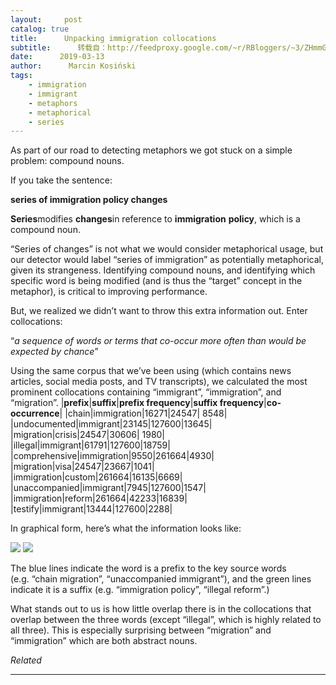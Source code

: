 ```yaml
---
layout:     post
catalog: true
title:      Unpacking immigration collocations
subtitle:      转载自：http://feedproxy.google.com/~r/RBloggers/~3/ZHmmGBio7CU/
date:      2019-03-13
author:      Marcin Kosiński
tags:
    - immigration
    - immigrant
    - metaphors
    - metaphorical
    - series
---
```






As part of our road to detecting metaphors we got stuck on a simple problem: compound nouns. 

If you take the sentence:

**series of immigration policy changes**

**Series**modifies **changes**in reference to **immigration** **policy**, which is a compound noun.

“Series of changes” is not what we would consider metaphorical usage, but our detector would label “series of immigration” as potentially metaphorical, given its strangeness. Identifying compound nouns, and identifying which specific word is being modified (and is thus the “target” concept in the metaphor), is critical to improving performance.

But, we realized we didn’t want to throw this extra information out. Enter collocations:

“*a sequence of words or terms that co-occur more often than would be expected by chance*”

Using the same corpus that we’ve been using (which contains news articles, social media posts, and TV transcripts), we calculated the most prominent collocations containing “immigrant”, “immigration”, and “migration”.
|**prefix**|**suffix**|**prefix frequency**|**suffix frequency**|**co-occurrence**|
|chain|immigration|16271|24547| 8548|
|undocumented|immigrant|23145|127600|13645|
|migration|crisis|24547|30606| 1980|
|illegal|immigrant|61791|127600|18759|
|comprehensive|immigration|9550|261664|4930|
|migration|visa|24547|23667|1041|
|immigration|custom|261664|16135|6669|
|unaccompanied|immigrant|7945|127600|1547|
|immigration|reform|261664|42233|16839|
|testify|immigrant|13444|127600|2288|

In graphical form, here’s what the information looks like:

![](https://i1.wp.com/gradientmetrics.com/wp-content/uploads/2019/03/001_main_plot.png?resize=4800%2C3000)
![](https://i1.wp.com/gradientmetrics.com/wp-content/uploads/2019/03/001_main_plot.png?resize=4800%2C3000)


The blue lines indicate the word is a prefix to the key source words (e.g. “chain migration”, “unaccompanied immigrant”), and the green lines indicate it is a suffix (e.g. “immigration policy”, “illegal reform”.)  

What stands out to us is how little overlap there is in the collocations that overlap between the three words (except “illegal”, which is highly related to all three). This is especially surprising between “migration” and “immigration” which are both abstract nouns. 


*Related*








---
